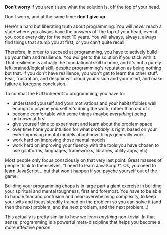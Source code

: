 **Don't worry** if you aren't sure what the solution is, off the top of your head. 

Don't worry, and at the same time: **don't give up**.

Here's a hard but liberating truth about programming: You will *never* reach a state where you always have the answers off the top of your head, even if you code every day for the next 10 years. You will always, always, always find things that stump you at first, or you can't quite recall. 

Therefore, in order to succeed at programming, you have to actively build up your faith and resilience. You *will* get to the solution if you stick with it. That resilience is actually the foundational skill to hone, and it's not a purely left-brained/logical skill, despite programming's reputation as being nothing but that. If you don't have resilience, you won't get to learn the other stuff. Fear, frustration, and despair will cloud your vision and your mind, and make failure a foregone conclusion. 

To combat the FUD inherent to programming, you have to:

* understand yourself and your motivations and your habits/foibles well enough to psyche yourself _into_ doing the work, rather than _out_ of it
* become comfortable with some things (maybe _everything_) being unknown at first
* give yourself time to experiment and learn about the problem space
* over time hone your intuition for what _probably_ is right, based on your ever-improving mental models about how things generally work.
* work hard on improving those mental models
* work hard on improving your fluency with the tools you have chosen to use (platforms, languages, frameworks, libraries, utility apps, etc)

Most people only focus consciously on that very last point. Great masses of people think to themselves, "I need to learn JavaScript!". Ok, you need to learn JavaScript... but that won't happen if you psyche yourself out of the game.

Building your programming chops is in large part a giant exercise in building your spiritual and mental toughness, first and foremost. You have to be able to handle fear and confusion and near-overwhelming complexity, to keep your wits and focus steadily trained on the problem so you can solve it (and then the next problem, and the next problem, and the next problem...)

This actually is pretty similar to how we learn _anything_ non-trivial. In that sense, programming is a powerful meta-discipline that helps you become a more effective person.
